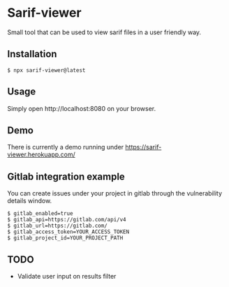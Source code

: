 # Sarif-viewer
Small tool that can be used to view sarif files in a user friendly way.

## Installation
```
$ npx sarif-viewer@latest
```
## Usage
Simply open http://localhost:8080 on your browser.

## Demo
There is currently a demo running under https://sarif-viewer.herokuapp.com/

## Gitlab integration example
You can create issues under your project in gitlab through the vulnerability details window.
```
$ gitlab_enabled=true
$ gitlab_api=https://gitlab.com/api/v4
$ gitlab_url=https://gitlab.com/
$ gitlab_access_token=YOUR_ACCESS_TOKEN
$ gitlab_project_id=YOUR_PROJECT_PATH
```

## TODO
- Validate user input on results filter